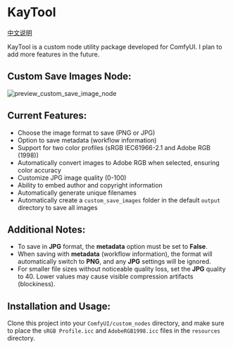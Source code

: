 # KayTool

[中文说明](./README.zh.md)


KayTool is a custom node utility package developed for ComfyUI. I plan to add more features in the future.

## Custom Save Images Node:
![preview_custom_save_image_node](https://github.com/user-attachments/assets/4934de86-e723-450d-b0bb-817f23b20cff)

## Current Features:
- Choose the image format to save (PNG or JPG)
- Option to save metadata (workflow information)
- Support for two color profiles (sRGB IEC61966-2.1 and Adobe RGB (1998))
- Automatically convert images to Adobe RGB when selected, ensuring color accuracy
- Customize JPG image quality (0-100)
- Ability to embed author and copyright information
- Automatically generate unique filenames
- Automatically create a `custom_save_images` folder in the default `output` directory to save all images

## Additional Notes:
- To save in **JPG** format, the **metadata** option must be set to **False**.
- When saving with **metadata** (workflow information), the format will automatically switch to **PNG**, and any **JPG** settings will be ignored.
- For smaller file sizes without noticeable quality loss, set the **JPG** quality to 40. Lower values may cause visible compression artifacts (blockiness).

## Installation and Usage:
Clone this project into your `ComfyUI/custom_nodes` directory, and make sure to place the `sRGB Profile.icc` and `AdobeRGB1998.icc` files in the `resources` directory.